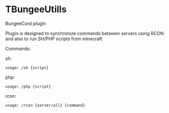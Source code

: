 # TBungeeUtills
BungeeCord plugin

Plugin is designed to synchronize commands between servers using RCON
and also to run SH/PHP scripts from minecraft


Commands:

  sh:
  
    usage: /sh {script}
    
  php:
  
    usage: /php {script}
    
  rcon:
  
    usage: /rcon {server/all} {command}
    
